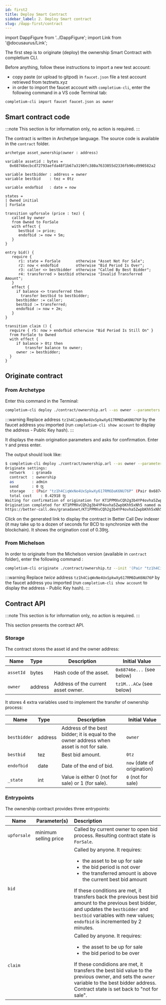 ```yaml
---
id: first2
title: Deploy Smart Contract
sidebar_label: 2. Deploy Smart contract
slug: /dapp-first/contract
---
```

import DappFigure from '../DappFigure';
import Link from '@docusaurus/Link';

The first step is to originate (deploy) the ownership <Link to='/docs/dapp-tools/tezos#smart-contract'>Smart Contract</Link> with <Link to='/docs/cli'>completium CLI</Link>.

Before anything, follow these <Link to='/docs/dapp-tools/faucet#create-a-test-account'>instructions</Link> to import a new test account:
* copy paste (or upload to gitpod) in `faucet.json` file a test account retrieved from <Link to='https://teztnets.xyz/ithacanet-faucet'>teztnets.xyz</Link>
* in order to import the faucet account with `completium-cli`, enter the following command in a VS code <Link to='/docs/dapp-tools/gitpod#open-terminal'>Terminal</Link> tab:

```
completium-cli import faucet faucet.json as owner
```

## Smart contract code

:::note
This section is for information only, no action is required.
:::

The contract is written in <Link to='http://archetype-lang.org/'>Archetype</Link> language. The source code is available in the `contract` folder.

```archetype
archetype asset_ownership(owner : address)

variable assetid : bytes =
  0x68746ecbcd72793aefda48f1b67a3190fc380a7633055d2336fb90cd990582a2

variable bestbidder : address = owner
variable bestbid    : tez = 0tz

variable endofbid   : date = now

states =
| Owned initial
| ForSale

transition upforsale (price : tez) {
   called by owner
   from Owned to ForSale
   with effect {
      bestbid := price;
      endofbid := now + 5m;
   }
}

entry bid() {
   require {
      r1: state = ForSale       otherwise "Asset Not For Sale";
      r2: now < endofbid        otherwise "Bid Period Is Over";
      r3: caller <> bestbidder  otherwise "Called By Best Bidder";
      r4: transferred > bestbid otherwise "Invalid Transferred Amount";
   }
   effect {
     if balance <> transferred then
       transfer bestbid to bestbidder;
     bestbidder := caller;
     bestbid := transferred;
     endofbid := now + 2m;
   }
}

transition claim () {
  require { r5: now > endofbid otherwise "Bid Period Is Still On" }
  from ForSale to Owned
  with effect {
     if balance > 0tz then
         transfer balance to owner;
     owner := bestbidder;
  }
}
```

## Originate contract

### From Archetype
Enter this command in the <Link to='/docs/dapp-tools/gitpod#open-terminal'>Terminal</Link>:

```bash
completium-cli deploy ./contract/ownership.arl --as owner --parameters '{ "owner" : "tz1h4CiqWxNe4UxSpkwXy617RM6DaK6NU76P" }'
```

:::warning
Replace address `tz1h4CiqWxNe4UxSpkwXy617RM6DaK6NU76P` by the faucet address you imported
(run `completium-cli show account` to display the address - Public Key hash).
:::

It displays the main origination parameters and asks for confirmation. Enter `Y` and press enter.

The output should look like:
```bash
$ completium-cli deploy ./contract/ownership.arl --as owner --parameters '{ "owner" : "tz1h4CiqWxNe4UxSpkwXy617RM6DaK6NU76P" }' --force
Originate settings:
  network	: granada
  contract	: ownership
  as	    : admin
  send		: 0 ꜩ
  storage	: (Pair "tz1h4CiqWxNe4UxSpkwXy617RM6DaK6NU76P" (Pair 0x68746ecbcd72793aefda48f1b67a3190fc380a7633055d2336fb90cd990582a2 (Pair "tz1h4CiqWxNe4UxSpkwXy617RM6DaK6NU76P" (Pair 0 (Pair 1635064614 0)))))
  total cost	: 0.42918 ꜩ
Waiting for confirmation of origination for KT1PPMXvCQh2g3b4YP4ovha5ZwpbKhh5xNh5 ...
Origination completed for KT1PPMXvCQh2g3b4YP4ovha5ZwpbKhh5xNh5 named ownership.
https://better-call.dev/granadanet/KT1PPMXvCQh2g3b4YP4ovha5ZwpbKhh5xNh5
```

Click on the generated link to display the contract in <Link to='/docs/dapp-tools/bcd'>Better Call Dev</Link> indexer (it may take up to a dozen of seconds for BCD to synchronize with the blockchain). It shows the origination cost of 0.39ꜩ.

### From Michelson

In order to originate from the Michelson version (available in `contract` folder), enter the following command :

```bash
completium-cli originate ./contract/ownership.tz --init '(Pair "tz1h4CiqWxNe4UxSpkwXy617RM6DaK6NU76P" (Pair 0x68746ecbcd72793aefda48f1b67a3190fc380a7633055d2336fb90cd990582a2 (Pair "tz1h4CiqWxNe4UxSpkwXy617RM6DaK6NU76P" (Pair 0 (Pair 1624952132 0)))))'
```

:::warning
Replace *twice* address `tz1h4CiqWxNe4UxSpkwXy617RM6DaK6NU76P` by the faucet address you imported
(run `completium-cli show account` to display the address - Public Key hash).
:::
## Contract API

:::note
This section is for information only, no action is required.
:::

This section presents the <Link to='/docs/dapp-first/contract#copy-contract-code'>contract</Link> API.

### Storage

The contract stores the asset id and the owner address:

| Name | Type | Description | Initial Value |
| -- | :-- | -- | -- |
| `assetId` | bytes | Hash code of the asset. | `0x68746e...` (see below) |
| `owner` | address | Address of the current asset owner. | `tz1M...ACw` (see below) |

It stores 4 extra variables used to implement the transfer of ownership process:

| Name | Type | Description | Initial Value |
| -- | :-- | -- | -- |
| `bestbidder` | address | Address of the best bidder; it is equal to the owner address when asset is not for sale. | `owner` |
| `bestbid` | tez | Best bid amount. | `0tz` |
| `endofbid` | date | Date of the end of bid. | `now` (date of origination) |
| `_state` | int | Value is either 0 (not for sale) or 1 (for sale). | `0` (not for sale) |

### Entrypoints

The ownership contract provides three entrypoints:

| Name | Parameter(s) | Description |
| -- | -- | :-- |
| `upforsale` | minimum selling price | Called by current owner to open bid process. Resulting contract state is `ForSale`. |
| `bid` | | Called by anyone. It requires: <ul> <li>the asset to be up for sale</li><li>the bid period is not over</li><li>the transferred amount is above the current best bid amount</li></ul> If these conditions are met, it transfers back the previous best bid amount to the previous best bidder, and updates the `bestbidder` and `bestbid` variables with new values; `endofbid` is incremented by 2 minutes.  |
| `claim`| | Called by anyone. It requires: <ul><li>the asset to be up for sale</li><li>the bid period to be over</li></ul>If these condidions are met, it transfers the best bid value to the previous owner, and sets the `owner` variable to the best bidder address. Contract state is set back to "not for sale".|

